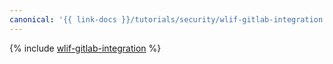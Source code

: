 ```yaml
---
canonical: '{{ link-docs }}/tutorials/security/wlif-gitlab-integration'
---
```


{% include [wlif-gitlab-integration](../../_tutorials/security/wlif-gitlab-integration.md) %}
